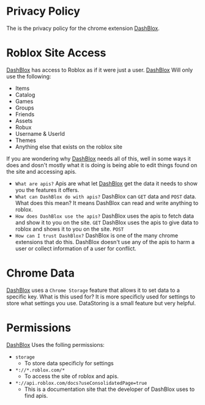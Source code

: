 # Privacy Policy
The is the privacy policy for the chrome extension [DashBlox](https://chrome.google.com/webstore/detail/ogffnhpicoghhpcbememhijlbdejchjb).
# Roblox Site Access
[DashBlox](https://chrome.google.com/webstore/detail/ogffnhpicoghhpcbememhijlbdejchjb) has access to Roblox as if it were just a user. 
[DashBlox](https://chrome.google.com/webstore/detail/ogffnhpicoghhpcbememhijlbdejchjb) Will only use the following:
* Items
* Catalog
* Games
* Groups
* Friends
* Assets
* Robux
* Username & UserId
* Themes
* Anything else that exists on the roblox site

If you are wondering why [DashBlox](https://chrome.google.com/webstore/detail/ogffnhpicoghhpcbememhijlbdejchjb) needs all of this, well in some ways it does and dosn't mostly what it is doing is being able to edit things found on the site and accessing apis.
* `What are apis?`
Apis are what let [DashBlox](https://chrome.google.com/webstore/detail/ogffnhpicoghhpcbememhijlbdejchjb) get the data it needs to show you the features it offers.
* `What can DashBlox do with apis?`
DashBlox can `GET` data and `POST` data. What does this mean? It means DashBlox can read and write anything to roblox.
* `How does DashBlox use the apis?`
DashBlox uses the apis to fetch data and show it to you on the site. `GET`
DashBlox uses the apis to give data to roblox and shows it to you on the site. `POST`
* `How can I trust DashBlox?`
DashBlox is one of the many chrome extensions that do this.
DashBlox doesn't use any of the apis to harm a user or collect information of a user for conflict.

# Chrome Data
[DashBlox](https://chrome.google.com/webstore/detail/ogffnhpicoghhpcbememhijlbdejchjb) uses a `Chrome Storage` feature that allows it to set data to a specific key.
What is this used for? It is more specificly used for settings to store what settings you use.
DataStoring is a small feature but very helpful.

# Permissions
[DashBlox](https://chrome.google.com/webstore/detail/ogffnhpicoghhpcbememhijlbdejchjb) Uses the folling permissions:
* `storage`
	* To store data specificly for settings
* `*://*.roblox.com/*`
	* To access the site of roblox and apis.
* `*://api.roblox.com/docs?useConsolidatedPage=true`
	* This is a documentation site that the developer of DashBlox uses to find apis.